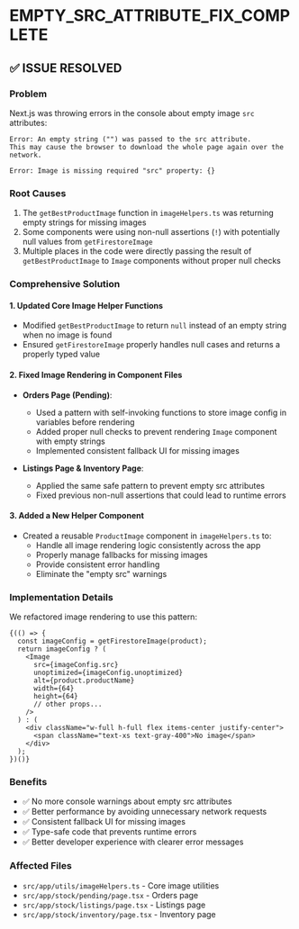 # EMPTY_SRC_ATTRIBUTE_FIX_COMPLETE

## ✅ ISSUE RESOLVED

### Problem

Next.js was throwing errors in the console about empty image `src` attributes:

```
Error: An empty string ("") was passed to the src attribute.
This may cause the browser to download the whole page again over the network.
```

```
Error: Image is missing required "src" property: {}
```

### Root Causes

1. The `getBestProductImage` function in `imageHelpers.ts` was returning empty strings for missing images
2. Some components were using non-null assertions (`!`) with potentially null values from `getFirestoreImage`
3. Multiple places in the code were directly passing the result of `getBestProductImage` to `Image` components without proper null checks

### Comprehensive Solution

#### 1. Updated Core Image Helper Functions

- Modified `getBestProductImage` to return `null` instead of an empty string when no image is found
- Ensured `getFirestoreImage` properly handles null cases and returns a properly typed value

#### 2. Fixed Image Rendering in Component Files

- **Orders Page (Pending)**: 
  - Used a pattern with self-invoking functions to store image config in variables before rendering
  - Added proper null checks to prevent rendering `Image` component with empty strings
  - Implemented consistent fallback UI for missing images

- **Listings Page & Inventory Page**:
  - Applied the same safe pattern to prevent empty src attributes
  - Fixed previous non-null assertions that could lead to runtime errors

#### 3. Added a New Helper Component

- Created a reusable `ProductImage` component in `imageHelpers.ts` to:
  - Handle all image rendering logic consistently across the app
  - Properly manage fallbacks for missing images
  - Provide consistent error handling
  - Eliminate the "empty src" warnings

### Implementation Details

We refactored image rendering to use this pattern:

```tsx
{(() => {
  const imageConfig = getFirestoreImage(product);
  return imageConfig ? (
    <Image
      src={imageConfig.src}
      unoptimized={imageConfig.unoptimized}
      alt={product.productName}
      width={64}
      height={64}
      // other props...
    />
  ) : (
    <div className="w-full h-full flex items-center justify-center">
      <span className="text-xs text-gray-400">No image</span>
    </div>
  );
})()}
```

### Benefits

- ✅ No more console warnings about empty src attributes
- ✅ Better performance by avoiding unnecessary network requests
- ✅ Consistent fallback UI for missing images
- ✅ Type-safe code that prevents runtime errors
- ✅ Better developer experience with clearer error messages

### Affected Files

- `src/app/utils/imageHelpers.ts` - Core image utilities
- `src/app/stock/pending/page.tsx` - Orders page
- `src/app/stock/listings/page.tsx` - Listings page
- `src/app/stock/inventory/page.tsx` - Inventory page
